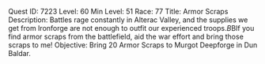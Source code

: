 Quest ID: 7223
Level: 60
Min Level: 51
Race: 77
Title: Armor Scraps
Description: Battles rage constantly in Alterac Valley, and the supplies we get from Ironforge are not enough to outfit our experienced troops.$B$BIf you find armor scraps from the battlefield, aid the war effort and bring those scraps to me!
Objective: Bring 20 Armor Scraps to Murgot Deepforge in Dun Baldar.
